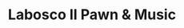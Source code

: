 ---
title: "Labosco II Pawn & Music"
url: /south-daytona/labosco-ii-pawn-und-music/
shop: Leiher
---